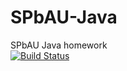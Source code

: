 # SPbAU-Java
SPbAU Java homework  
[![Build Status](https://travis-ci.org/VadimFarutin/SPbAU-Java.svg?branch=master)](https://travis-ci.org/VadimFarutin/SPbAU-Java)
